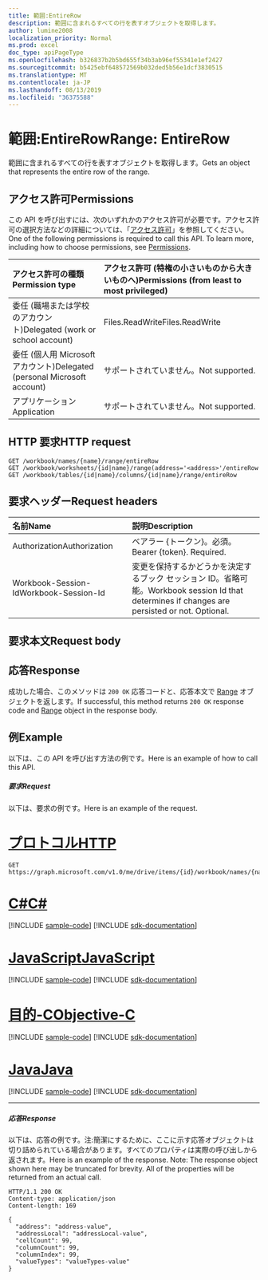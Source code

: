 ```yaml
---
title: 範囲:EntireRow
description: 範囲に含まれるすべての行を表すオブジェクトを取得します。
author: lumine2008
localization_priority: Normal
ms.prod: excel
doc_type: apiPageType
ms.openlocfilehash: b326837b2b5bd655f34b3ab96ef55341e1ef2427
ms.sourcegitcommit: b5425ebf648572569b032ded5b56e1dcf3830515
ms.translationtype: MT
ms.contentlocale: ja-JP
ms.lasthandoff: 08/13/2019
ms.locfileid: "36375588"
---
```

# <a name="range-entirerow"></a><span data-ttu-id="f9322-103">範囲:EntireRow</span><span class="sxs-lookup"><span data-stu-id="f9322-103">Range: EntireRow</span></span>

<span data-ttu-id="f9322-104">範囲に含まれるすべての行を表すオブジェクトを取得します。</span><span class="sxs-lookup"><span data-stu-id="f9322-104">Gets an object that represents the entire row of the range.</span></span>
## <a name="permissions"></a><span data-ttu-id="f9322-105">アクセス許可</span><span class="sxs-lookup"><span data-stu-id="f9322-105">Permissions</span></span>
<span data-ttu-id="f9322-p101">この API を呼び出すには、次のいずれかのアクセス許可が必要です。アクセス許可の選択方法などの詳細については、「[アクセス許可](/graph/permissions-reference)」を参照してください。</span><span class="sxs-lookup"><span data-stu-id="f9322-p101">One of the following permissions is required to call this API. To learn more, including how to choose permissions, see [Permissions](/graph/permissions-reference).</span></span>

|<span data-ttu-id="f9322-108">アクセス許可の種類</span><span class="sxs-lookup"><span data-stu-id="f9322-108">Permission type</span></span>      | <span data-ttu-id="f9322-109">アクセス許可 (特権の小さいものから大きいものへ)</span><span class="sxs-lookup"><span data-stu-id="f9322-109">Permissions (from least to most privileged)</span></span>              |
|:--------------------|:---------------------------------------------------------|
|<span data-ttu-id="f9322-110">委任 (職場または学校のアカウント)</span><span class="sxs-lookup"><span data-stu-id="f9322-110">Delegated (work or school account)</span></span> | <span data-ttu-id="f9322-111">Files.ReadWrite</span><span class="sxs-lookup"><span data-stu-id="f9322-111">Files.ReadWrite</span></span>    |
|<span data-ttu-id="f9322-112">委任 (個人用 Microsoft アカウント)</span><span class="sxs-lookup"><span data-stu-id="f9322-112">Delegated (personal Microsoft account)</span></span> | <span data-ttu-id="f9322-113">サポートされていません。</span><span class="sxs-lookup"><span data-stu-id="f9322-113">Not supported.</span></span>    |
|<span data-ttu-id="f9322-114">アプリケーション</span><span class="sxs-lookup"><span data-stu-id="f9322-114">Application</span></span> | <span data-ttu-id="f9322-115">サポートされていません。</span><span class="sxs-lookup"><span data-stu-id="f9322-115">Not supported.</span></span> |

## <a name="http-request"></a><span data-ttu-id="f9322-116">HTTP 要求</span><span class="sxs-lookup"><span data-stu-id="f9322-116">HTTP request</span></span>

<!-- { "blockType": "ignored" } -->
```http
GET /workbook/names/{name}/range/entireRow
GET /workbook/worksheets/{id|name}/range(address='<address>'/entireRow
GET /workbook/tables/{id|name}/columns/{id|name}/range/entireRow

```
## <a name="request-headers"></a><span data-ttu-id="f9322-117">要求ヘッダー</span><span class="sxs-lookup"><span data-stu-id="f9322-117">Request headers</span></span>
| <span data-ttu-id="f9322-118">名前</span><span class="sxs-lookup"><span data-stu-id="f9322-118">Name</span></span>       | <span data-ttu-id="f9322-119">説明</span><span class="sxs-lookup"><span data-stu-id="f9322-119">Description</span></span>|
|:---------------|:----------|
| <span data-ttu-id="f9322-120">Authorization</span><span class="sxs-lookup"><span data-stu-id="f9322-120">Authorization</span></span>  | <span data-ttu-id="f9322-p102">ベアラー {トークン}。必須。</span><span class="sxs-lookup"><span data-stu-id="f9322-p102">Bearer {token}. Required.</span></span> |
| <span data-ttu-id="f9322-123">Workbook-Session-Id</span><span class="sxs-lookup"><span data-stu-id="f9322-123">Workbook-Session-Id</span></span>  | <span data-ttu-id="f9322-p103">変更を保持するかどうかを決定するブック セッション ID。省略可能。</span><span class="sxs-lookup"><span data-stu-id="f9322-p103">Workbook session Id that determines if changes are persisted or not. Optional.</span></span>|

## <a name="request-body"></a><span data-ttu-id="f9322-126">要求本文</span><span class="sxs-lookup"><span data-stu-id="f9322-126">Request body</span></span>

## <a name="response"></a><span data-ttu-id="f9322-127">応答</span><span class="sxs-lookup"><span data-stu-id="f9322-127">Response</span></span>

<span data-ttu-id="f9322-128">成功した場合、このメソッドは `200 OK` 応答コードと、応答本文で [Range](../resources/range.md) オブジェクトを返します。</span><span class="sxs-lookup"><span data-stu-id="f9322-128">If successful, this method returns `200 OK` response code and [Range](../resources/range.md) object in the response body.</span></span>

## <a name="example"></a><span data-ttu-id="f9322-129">例</span><span class="sxs-lookup"><span data-stu-id="f9322-129">Example</span></span>
<span data-ttu-id="f9322-130">以下は、この API を呼び出す方法の例です。</span><span class="sxs-lookup"><span data-stu-id="f9322-130">Here is an example of how to call this API.</span></span>
##### <a name="request"></a><span data-ttu-id="f9322-131">要求</span><span class="sxs-lookup"><span data-stu-id="f9322-131">Request</span></span>
<span data-ttu-id="f9322-132">以下は、要求の例です。</span><span class="sxs-lookup"><span data-stu-id="f9322-132">Here is an example of the request.</span></span>

# <a name="httptabhttp"></a>[<span data-ttu-id="f9322-133">プロトコル</span><span class="sxs-lookup"><span data-stu-id="f9322-133">HTTP</span></span>](#tab/http)
<!--{
  "blockType": "request",
  "isComposable": true,
  "name": "range_entirerow"
}-->
```http
GET https://graph.microsoft.com/v1.0/me/drive/items/{id}/workbook/names/{name}/range/entireRow
```
# <a name="ctabcsharp"></a>[<span data-ttu-id="f9322-134">C#</span><span class="sxs-lookup"><span data-stu-id="f9322-134">C#</span></span>](#tab/csharp)
[!INCLUDE [sample-code](../includes/snippets/csharp/range-entirerow-csharp-snippets.md)]
[!INCLUDE [sdk-documentation](../includes/snippets/snippets-sdk-documentation-link.md)]

# <a name="javascripttabjavascript"></a>[<span data-ttu-id="f9322-135">JavaScript</span><span class="sxs-lookup"><span data-stu-id="f9322-135">JavaScript</span></span>](#tab/javascript)
[!INCLUDE [sample-code](../includes/snippets/javascript/range-entirerow-javascript-snippets.md)]
[!INCLUDE [sdk-documentation](../includes/snippets/snippets-sdk-documentation-link.md)]

# <a name="objective-ctabobjc"></a>[<span data-ttu-id="f9322-136">目的-C</span><span class="sxs-lookup"><span data-stu-id="f9322-136">Objective-C</span></span>](#tab/objc)
[!INCLUDE [sample-code](../includes/snippets/objc/range-entirerow-objc-snippets.md)]
[!INCLUDE [sdk-documentation](../includes/snippets/snippets-sdk-documentation-link.md)]

# <a name="javatabjava"></a>[<span data-ttu-id="f9322-137">Java</span><span class="sxs-lookup"><span data-stu-id="f9322-137">Java</span></span>](#tab/java)
[!INCLUDE [sample-code](../includes/snippets/java/range-entirerow-java-snippets.md)]
[!INCLUDE [sdk-documentation](../includes/snippets/snippets-sdk-documentation-link.md)]

---


##### <a name="response"></a><span data-ttu-id="f9322-138">応答</span><span class="sxs-lookup"><span data-stu-id="f9322-138">Response</span></span>
<span data-ttu-id="f9322-p104">以下は、応答の例です。注:簡潔にするために、ここに示す応答オブジェクトは切り詰められている場合があります。すべてのプロパティは実際の呼び出しから返されます。</span><span class="sxs-lookup"><span data-stu-id="f9322-p104">Here is an example of the response. Note: The response object shown here may be truncated for brevity. All of the properties will be returned from an actual call.</span></span>
<!-- {
  "blockType": "response",
  "truncated": true,
  "@odata.type": "microsoft.graph.workbookRange"
} -->
```http
HTTP/1.1 200 OK
Content-type: application/json
Content-length: 169

{
  "address": "address-value",
  "addressLocal": "addressLocal-value",
  "cellCount": 99,
  "columnCount": 99,
  "columnIndex": 99,
  "valueTypes": "valueTypes-value"
}
```

<!-- uuid: 8fcb5dbc-d5aa-4681-8e31-b001d5168d79
2015-10-25 14:57:30 UTC -->
<!-- {
  "type": "#page.annotation",
  "description": "Range: EntireRow",
  "keywords": "",
  "section": "documentation",
  "tocPath": "",
  "suppressions": [
  ]
}-->
